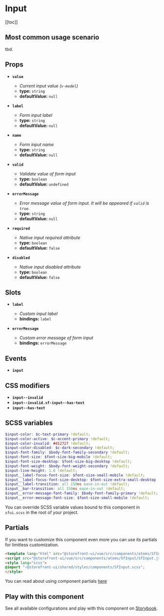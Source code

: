 # Input

<!-- No Component description -->


[[toc]]


## Most common usage scenario

tbd.


## Props

- **`value`**
  - _Current input value (`v-model`)_
  - **type:** `string`
  - **defaultValue:** `null`

- **`label`**
  - _Form input label_
  - **type:** `string`
  - **defaultValue:** `null`

- **`name`**
  - _Form input name_
  - **type:** `string`
  - **defaultValue:** `null`

- **`valid`**
  - _Validate value of form input_
  - **type:** `boolean`
  - **defaultValue:** `undefined`

- **`errorMessage`**
  - _Error message value of form input. It will be appeared if `valid` is `true`._
  - **type:** `string`
  - **defaultValue:** `null`

- **`required`**
  - _Native input required attribute_
  - **type:** `boolean`
  - **defaultValue:** `false`

- **`disabled`**
  - _Native input disabled attribute_
  - **type:** `boolean`
  - **defaultValue:** `false`


## Slots

- **`label`**
  - _Custom input label_
  - **bindings:** `label`

- **`errorMessage`**
  - _Custom error message of form input_
  - **bindings:** `errorMessage`


## Events

- **`input`**


## CSS modifiers

- **`input--invalid`**
- **`input--invalid.sf-input--has-text`**
- **`input--has-text`**


## SCSS variables

```scss
$input-color: $c-text-primary !default;
$input-color-active: $c-accent-primary !default;
$input-color-invalid: #d12727 !default;
$input-color-disabled: $c-dark-secondary !default;
$input-font-family: $body-font-family-secondary !default;
$input-font-size: $font-size-big-mobile !default;
$input-font-size-desktop: $font-size-big-desktop !default;
$input-font-weight: $body-font-weight-secondary !default;
$input-line-height: 1.6 !default;
$input__label-focus-font-size: $font-size-small-mobile !default;
$input__label-focus-font-size-desktop: $font-size-extra-small-desktop !default;
$input__label-transition: all 150ms ease-in-out !default;
$input__bar-transition: all 150ms ease-in-out !default;
$input__error-message-font-family: $body-font-family-primary !default;
$input__error-message-font-size: $font-size-small-mobile !default;
```

You can override SCSS variable values bound to this component in `sfui.scss` in the root of your project.


## Partials

If you want to customize this component even more you can use its partials for limitless customization.

```html
<template lang="html" src="@storefront-ui/vue/src/components/atoms/SfInput/SfInput.html"></template>
<script src="@storefront-ui/vue/src/components/atoms/SfInput/SfInput.js"></script>
<style lang="scss">
@import "~@storefront-ui/shared/styles/components/SfInput.scss";
</style>
```

You can read about using component partials [here](docs.storefrontui.io/customization)


## Play with this component

See all available configurations and play with this component on <a href="https://storybook.storefrontui.io/?path=/story/">Storybook</a>.

